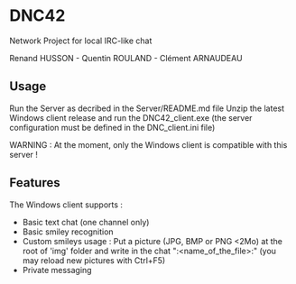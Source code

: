 # DNC42

Network Project for local IRC-like chat

Renand HUSSON - Quentin ROULAND - Clément ARNAUDEAU

## Usage

Run the Server as decribed in the Server/README.md file
Unzip the latest Windows client release and run the DNC42_client.exe (the server configuration must be defined in the DNC_client.ini file)

WARNING : At the moment, only the Windows client is compatible with this server !

## Features

The Windows client supports :
- Basic text chat (one channel only)
- Basic smiley recognition
- Custom smileys usage : Put a picture (JPG, BMP or PNG \<2Mo) at the root of 'img' folder and write in the chat ":\<name_of_the_file>:" (you may reload new pictures with Ctrl+F5)
- Private messaging
